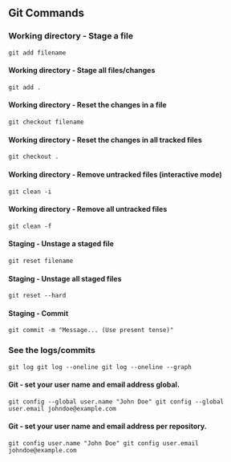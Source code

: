 ## Git Commands

### Working directory - Stage a file
`git add filename`

#### Working directory - Stage all files/changes

`git add .`

#### Working directory - Reset the changes in a file

`git checkout filename`

#### Working directory - Reset the changes in all tracked files

`git checkout .`

#### Working directory - Remove untracked files (interactive mode)

`git clean -i`

#### Working directory - Remove all untracked files
`git clean -f`

#### Staging - Unstage a staged file

`git reset filename`

#### Staging - Unstage all staged files

`git reset --hard`

#### Staging - Commit

`git commit -m "Message... (Use present tense)"`

### See the logs/commits

`git log
git log --oneline
git log --oneline --graph`

#### Git - set your user name and email address global.

`git config --global user.name "John Doe"
git config --global user.email johndoe@example.com`

#### Git - set your user name and email address per repository.

`git config user.name "John Doe"
git config user.email johndoe@example.com`
